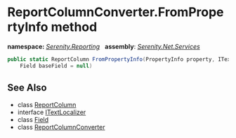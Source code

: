 # ReportColumnConverter.FromPropertyInfo method
**namespace:** *[Serenity.Reporting](../../README.md#serenity.reporting-namespace)*   **assembly**: *[Serenity.Net.Services](../../README.md)*

```csharp
public static ReportColumn FromPropertyInfo(PropertyInfo property, ITextLocalizer localizer, 
    Field baseField = null)
```

## See Also

* class [ReportColumn](../ReportColumn.md)
* interface [ITextLocalizer](../Serenity.Net.Core/../../Serenity/ITextLocalizer.md)
* class [Field](../Serenity.Net.Entity/../../Serenity.Data/Field.md)
* class [ReportColumnConverter](../ReportColumnConverter.md)